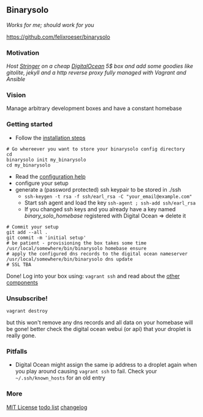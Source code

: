 ## Binarysolo

*Works for me; should work for you*

https://github.com/felixroeser/binarysolo

### Motivation

*Host [Stringer](https://github.com/swanson/stringer) on a cheap [DigitalOcean](https://www.digitalocean.com/) 5$ box
and add some goodies like gitolite, jekyll and a http reverse proxy fully managed with Vagrant and Ansible*

### Vision

Manage arbitrary development boxes and have a constant homebase

### Getting started

* Follow the [installation steps](docs/install.md)

````
# Go whereever you want to store your binarysolo config directory
cd
binarysolo init my_binarysolo
cd my_binarysolo
````
* Read the [configuration help](docs/configuration.md)
* configure your setup
* generate a (password protected) ssh keypair to be stored in ./ssh 
  * ````ssh-keygen -t rsa -f ssh/earl_rsa -C "your_email@example.com"````
  * Start ssh agent and load the key ````ssh-agent ; ssh-add ssh/earl_rsa````
  * If you changed ssh keys and you already have a key named *binary_solo_homebase* registered with Digital Ocean => delete it

```
# Commit your setup 
git add --all .
git commit -m 'initial setup'
# be patient - provisioning the box takes some time
/usr/local/somewhere/bin/binarysolo homebase ensure
# apply the configured dns records to the digital ocean nameserver
/usr/local/somewhere/bin/binarysolo dns update
# SSL TBA
```

Done! Log into your box using: ```vagrant ssh``` and read about the [other components](docs/components.md)

### Unsubscribe!

````
vagrant destroy
````

but this won't remove any dns records and all data on your homebase will be gone! better check the digital ocean webui (or api) that your droplet is really gone.

### Pitfalls

* Digital Ocean might assign the same ip address to a droplet again when you play around causing ````vagrant ssh```` to fail. Check your ````~/.ssh/known_hosts```` for an old entry

### More

[MIT License](LICENSE.txt) [todo list](TODO.md) [changelog](CHANGELOG.md)